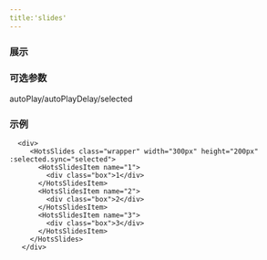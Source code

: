 ```yaml
---
title:'slides'
---
```



### 展示
<ClientOnly><use-slides></use-slides></ClientOnly>

### 可选参数
autoPlay/autoPlayDelay/selected





### 示例
```
  <div>
     <HotsSlides class="wrapper" width="300px" height="200px" :selected.sync="selected">
       <HotsSlidesItem name="1">
         <div class="box">1</div>
       </HotsSlidesItem>
       <HotsSlidesItem name="2">
         <div class="box">2</div>
       </HotsSlidesItem>
       <HotsSlidesItem name="3">
         <div class="box">3</div>
       </HotsSlidesItem>
     </HotsSlides>
   </div>
```
